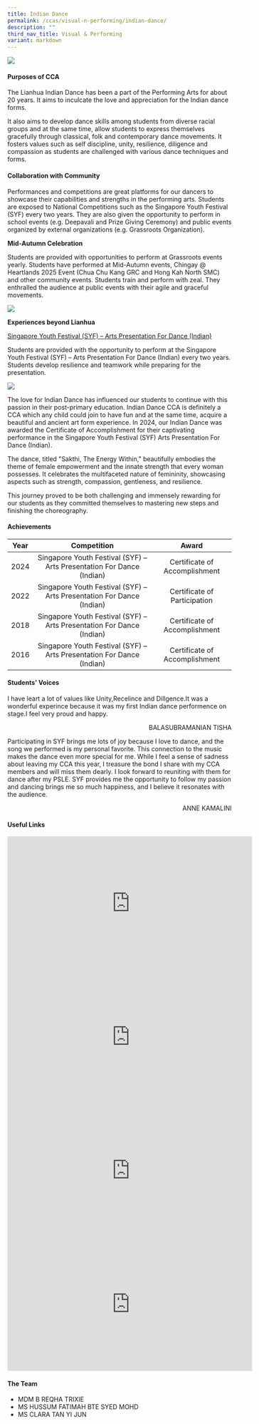 ```yaml
---
title: Indian Dance
permalink: /ccas/visual-n-performing/indian-dance/
description: ""
third_nav_title: Visual & Performing
variant: markdown
---
```

![](/images/CCAs/Indian%20Dance/1.png)

#### Purposes of CCA

The Lianhua Indian Dance has been a part of the Performing Arts for about 20 years. It aims to inculcate the love and appreciation for the Indian dance forms.

It also aims to develop dance skills among students from diverse racial groups and at the same time, allow students to express themselves gracefully through classical, folk and contemporary dance movements. It fosters values such as self discipline, unity, resilience, diligence and compassion as students are challenged with various dance techniques and forms.

#### Collaboration with Community

Performances and competitions are great platforms for our dancers to showcase their capabilities and strengths in the performing arts. Students are exposed to National Competitions such as the Singapore Youth Festival (SYF) every two years. They are also given the opportunity to perform in school events (e.g. Deepavali and Prize Giving Ceremony) and public events organized by external organizations (e.g. Grassroots Organization).

**Mid-Autumn Celebration**

Students are provided with opportunities to perform at Grassroots events yearly. Students have performed at Mid-Autumn events, Chingay @ Heartlands 2025 Event (Chua Chu Kang GRC and Hong Kah North SMC)  and other community events. Students train and perform with zeal. They enthralled the audience at public events with their agile and graceful movements.

![](/images/CCAs/Indian%20Dance/2.png)

**Experiences beyond Lianhua**

<u>Singapore Youth Festival (SYF) – Arts Presentation For Dance (Indian)</u>

Students are provided with the opportunity to perform at the Singapore Youth Festival (SYF) – Arts Presentation For Dance (Indian) every two years. Students develop resilience and teamwork while preparing for the presentation.

![](/images/CCAs/Indian%20Dance/3.png)

The love for Indian Dance has influenced our students to continue with this passion in their post-primary education. Indian Dance CCA is definitely a CCA which any child could join to have fun and at the same time, acquire a beautiful and ancient art form experience. In 2024, our Indian Dance was awarded the Certificate of Accomplishment for their captivating performance in the Singapore Youth Festival (SYF) Arts Presentation For Dance (Indian). 

The dance, titled "Sakthi, The Energy Within," beautifully embodies the theme of female empowerment and the innate strength that every woman possesses. It celebrates the multifaceted nature of femininity, showcasing aspects such as strength, compassion, gentleness, and resilience.

This journey proved to be both challenging and immensely rewarding for our students as they committed themselves to mastering new steps and finishing the choreography.


#### Achievements

| Year |   Competition    |   Award  |
|:----:|:----------:|:---------:|
| 2024 | Singapore Youth Festival (SYF) – Arts Presentation For Dance (Indian) | Certificate of Accomplishment |
| 2022 | Singapore Youth Festival (SYF) – Arts Presentation For Dance (Indian) | Certificate of Participation |
| 2018 | Singapore Youth Festival (SYF) – Arts Presentation For Dance (Indian) | Certificate of Accomplishment |
| 2016 | Singapore Youth Festival (SYF) – Arts Presentation For Dance (Indian) | Certificate of Accomplishment |

#### Students' Voices

I have leart a lot of values like Unity,Recelince and Dillgence.It was a wonderful experince because it was my first&nbsp;Indian dance&nbsp;performence on stage.I feel very proud and happy.

  <p style="text-align: right">BALASUBRAMANIAN TISHA<br></p>

Participating in SYF brings me lots of joy because I love to dance, and the song we performed is my personal favorite. This connection to the music makes the dance even more special for me. While I feel a sense of sadness about leaving my CCA this year, I treasure the bond I share with my CCA members and will miss them dearly. I look forward to reuniting with them for dance after my PSLE. SYF provides me the opportunity to follow my passion and dancing brings me so much happiness, and I believe it resonates with the audience. 

  <p style="text-align: right">ANNE KAMALINI<br></p>
	
#### Useful Links

<iframe allowfullscreen="" allow="accelerometer; autoplay; clipboard-write; encrypted-media; gyroscope; picture-in-picture; web-share" frameborder="0" title="LHPS - Indian Dance 2023" src="https://www.youtube.com/embed/ihLWpLyD2pc" height="300" width="550"></iframe>

<iframe allowfullscreen="" allow="accelerometer; autoplay; clipboard-write; encrypted-media; gyroscope; picture-in-picture; web-share" frameborder="0" title="Indian Dance Practice 2" src="https://www.youtube.com/embed/b_8cZ7gDVa0" height="300" width="550"></iframe>

<iframe allowfullscreen="" allow="accelerometer; autoplay; clipboard-write; encrypted-media; gyroscope; picture-in-picture; web-share" frameborder="0" title="Indian Dance Practice 3" src="https://www.youtube.com/embed/BrOSPGlAHso" height="300" width="550"></iframe>

<iframe allowfullscreen="" allow="accelerometer; autoplay; clipboard-write; encrypted-media; gyroscope; picture-in-picture; web-share" frameborder="0" title="Indian Dance Practice 4" src="https://www.youtube.com/embed/pxB8kBnPKUI" height="300" width="550"></iframe>

#### The Team

* MDM B REQHA TRIXIE
* MS HUSSUM FATIMAH BTE SYED MOHD
* MS CLARA TAN YI JUN